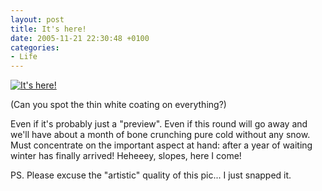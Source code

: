 ```yaml
---
layout: post
title: It's here!
date: 2005-11-21 22:30:48 +0100
categories:
- Life
---
```

<a href="http://www.flickr.com/photos/janos/65614700/"><img src="http://static.flickr.com/35/65614700_fe6658811b.jpg" alt="It's here!" border="0" class="image" /></a>

(Can you spot the thin white coating on everything?) 

Even if it's probably just a "preview". Even if this round will go away and we'll have about a month of bone crunching pure cold without any snow. Must concentrate on the important aspect at hand: after a year of waiting winter has finally arrived! Heheeey, slopes, here I come!

PS. Please excuse the "artistic" quality of this pic... I just snapped it.
